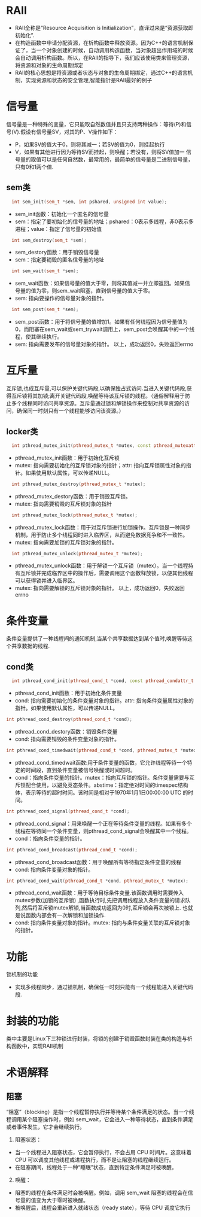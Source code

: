 # RAII
*  RAII全称是“Resource Acquisition is Initialization”，直译过来是“资源获取即初始化”.
*  在构造函数中申请分配资源，在析构函数中释放资源。因为C++的语言机制保证了，当一个对象创建的时候，自动调用构造函数，当对象超出作用域的时候会自动调用析构函数。所以，在RAII的指导下，我们应该使用类来管理资源，将资源和对象的生命周期绑定
*  RAII的核心思想是将资源或者状态与对象的生命周期绑定，通过C++的语言机制，实现资源和状态的安全管理,智能指针是RAII最好的例子
# 信号量
信号量是一种特殊的变量，它只能取自然数值并且只支持两种操作：等待(P)和信号(V).假设有信号量SV，对其的P、V操作如下：
*  P，如果SV的值大于0，则将其减一；若SV的值为0，则挂起执行
*  V，如果有其他进行因为等待SV而挂起，则唤醒；若没有，则将SV值加一
信号量的取值可以是任何自然数，最常用的，最简单的信号量是二进制信号量，只有0和1两个值.
## sem类
```C++
  int sem_init(sem_t *sem, int pshared, unsigned int value);
```
* sem_init函数：初始化一个匿名的信号量
* sem：指定了要初始化的信号量的地址；pshared：0表示多线程，非0表示多进程；value：指定了信号量的初始值
```C++
  int sem_destroy(sem_t *sem);
```
* sem_destory函数：用于销毁信号量
* sem：指定要销毁的匿名信号量的地址
```C++
  int sem_wait(sem_t *sem);
```
* sem_wait函数：如果信号量的值大于零，则将其值减一并立即返回。如果信号量的值为零，则sem_wait阻塞，直到信号量的值大于零。
* sem: 指向要操作的信号量对象的指针。
```C++
  int sem_post(sem_t *sem);
```
* sem_post函数：用于将信号量的值增加1。如果有任何线程因为信号量值为0，而阻塞在sem_wait或sem_trywait调用上，sem_post会唤醒其中的一个线程，使其继续执行。
* sem: 指向需要发布的信号量对象的指针。
以上，成功返回0，失败返回errno

# 互斥量 
互斥锁,也成互斥量,可以保护关键代码段,以确保独占式访问.当进入关键代码段,获得互斥锁将其加锁;离开关键代码段,唤醒等待该互斥锁的线程。（通俗解释用于防止多个线程同时访问共享资源。互斥量通过锁和解锁操作来控制对共享资源的访问，确保同一时刻只有一个线程能够访问该资源。）
## locker类 
```C++
  int pthread_mutex_init(pthread_mutex_t *mutex, const pthread_mutexattr_t *attr);
```
* pthread_mutex_init函数：用于初始化互斥锁
* mutex: 指向需要初始化的互斥锁对象的指针；attr: 指向互斥锁属性对象的指针。如果使用默认属性，可以传递NULL。
```C++
  int pthread_mutex_destroy(pthread_mutex_t *mutex);
``` 
* pthread_mutex_destory函数：用于销毁互斥锁。
* mutex: 指向需要销毁的互斥锁对象的指针
```C++
  int pthread_mutex_lock(pthread_mutex_t *mutex);
```
* pthread_mutex_lock函数：用于对互斥锁进行加锁操作。互斥锁是一种同步机制，用于防止多个线程同时进入临界区，从而避免数据竞争和不一致性。
* mutex: 指向需要加锁的互斥锁对象的指针。
```C++
  int pthread_mutex_unlock(pthread_mutex_t *mutex);
```
* pthread_mutex_unlock函数：用于解锁一个互斥锁（mutex）。当一个线程持有互斥锁并完成临界区中的操作后，需要调用这个函数释放锁，以便其他线程可以获得锁并进入临界区。
* mutex: 指向需要解锁的互斥锁对象的指针。
以上，成功返回0，失败返回errno

# 条件变量
条件变量提供了一种线程间的通知机制,当某个共享数据达到某个值时,唤醒等待这个共享数据的线程.
##  cond类
```C++
  int pthread_cond_init(pthread_cond_t *cond, const pthread_condattr_t *attr);
```
* pthread_cond_init函数：用于初始化条件变量
* cond: 指向需要初始化的条件变量对象的指针。attr: 指向条件变量属性对象的指针。如果使用默认属性，可以传递NULL。
```C++
int pthread_cond_destroy(pthread_cond_t *cond);
```
* pthread_cond_destory函数：销毁条件变量
* cond: 指向需要销毁的条件变量对象的指针。
```C++
int pthread_cond_timedwait(pthread_cond_t *cond, pthread_mutex_t *mutex, const struct timespec *abstime);
```
* pthread_cond_timedwait函数:用于条件变量的函数，它允许线程等待一个特定的时间段，直到条件变量被信号唤醒或时间超时。
* cond：指向条件变量的指针。mutex：指向互斥锁的指针。条件变量需要与互斥锁配合使用，以避免竞态条件。abstime：指定绝对时间的timespec结构体，表示等待的超时时间。该时间是相对于1970年1月1日00:00:00 UTC 的时间。
```C++
int pthread_cond_signal(pthread_cond_t *cond);
```
* pthread_cond_signal：用来唤醒一个正在等待条件变量的线程。如果有多个线程在等待同一个条件变量，则pthread_cond_signal会唤醒其中一个线程。
* cond：指向条件变量的指针。
```C++
int pthread_cond_broadcast(pthread_cond_t *cond);
```
* pthread_cond_broadcast函数：用于唤醒所有等待指定条件变量的线程
* cond: 指向条件变量对象的指针。
```C++
int pthread_cond_wait(pthread_cond_t *cond, pthread_mutex_t *mutex);
```
* pthread_cond_wait函数：用于等待目标条件变量.该函数调用时需要传入 mutex参数(加锁的互斥锁) ,函数执行时,先把调用线程放入条件变量的请求队列,然后将互斥锁mutex解锁,当函数成功返回为0时,互斥锁会再次被锁上. 也就是说函数内部会有一次解锁和加锁操作.
* cond: 指向条件变量对象的指针。mutex: 指向与条件变量关联的互斥锁对象的指针。

# 功能
锁机制的功能
* 实现多线程同步，通过锁机制，确保任一时刻只能有一个线程能进入关键代码段.
# 封装的功能
类中主要是Linux下三种锁进行封装，将锁的创建于销毁函数封装在类的构造与析构函数中，实现RAII机制
# 术语解释
## 阻塞
“阻塞”（blocking）是指一个线程暂停执行并等待某个条件满足的状态。当一个线程调用某个阻塞操作时，例如 sem_wait，它会进入一种等待状态，直到条件满足或者事件发生，它才会继续执行。
1. 阻塞状态：
* 当一个线程进入阻塞状态，它会暂停执行，不会占用 CPU 时间片。这意味着 CPU 可以调度其他线程或进程执行，而不是让阻塞的线程继续运行。
* 在阻塞期间，线程处于一种“睡眠”状态，直到特定条件满足时被唤醒。
2. 唤醒：
* 阻塞的线程在条件满足时会被唤醒。例如，调用 sem_wait 阻塞的线程会在信号量的值变为大于零时被唤醒。
* 被唤醒后，线程会重新进入就绪状态（ready state），等待 CPU 调度它执行
